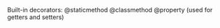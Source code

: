 Built-in decorators:
  @staticmethod
  @classmethod
  @property           (used for getters and setters)
